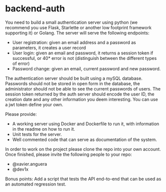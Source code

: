 # backend-auth


You need to build a small authentication server using python (we recommend you use Flask, Starlette or another low footprint framework supporting it) or Golang.
The server will serve the following endpoints:

* User registration: given an email address and a password as parameters, it creates a user record
* User login: given an email and password, it returns a session token if successful, or 40* error is not (distinguish between the different types of error)
* Password change: given an email, current password and new password.

The authentication server should be built using a mySQL database.
Passwords should not be stored in open form in the database, the administrator should not be able to see the current passwords of users.
The session token returned by the auth server should encode the user ID, the creation date and any other information you deem interesting. You can use a jwt token define your own.

Please provide:
* A working server using Docker and Dockerfile to run it, with information in the readme on how to run it.
* Unit tests for the server.
* Well commented code that can serve as documentation of the  system.
 
In order to work on the project please clone the repo into your own account. 
Once finished, please invite the following people to your repo:
* @xavier.anguera
* @dev1x


Bonus points: Add a script that tests the API end-to-end that can be used as an automated regression test.


